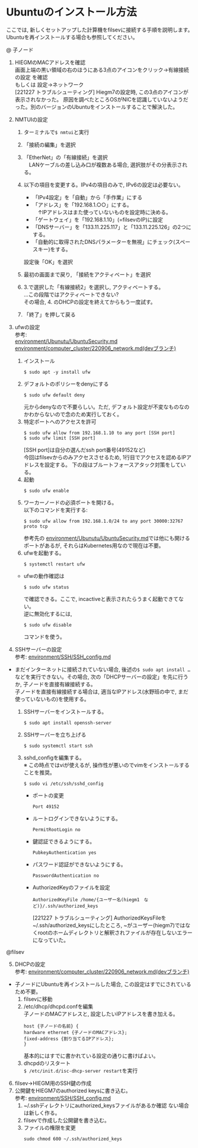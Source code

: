 # Ubuntuのインストール方法
ここでは, 新しくセットアップした計算機をfilsevに接続する手順を説明します。 
Ubuntuを再インストールする場合も参照してください。

@ 子ノード  
1. HIEGMのMACアドレスを確認  
画面上端の黒い領域の右のほうにある3点のアイコンをクリック→有線接続の設定 を確認  
もしくは 設定→ネットワーク  
\[221227 トラブルシューティング\] Hiegm7の設定時, この3点のアイコンが表示されなかった。
原因を調べたところOSがNICを認識していないようだった。別のバージョンのUbuntuをインストールすることで解決した。
1. NMTUIの設定
	1. ターミナルで```$ nmtui```と実行
	1. 「接続の編集」を選択
	1. 「EtherNet」の「有線接続」を選択  
        　LANケーブルの差し込み口が複数ある場合, 選択肢がその分表示される。
	1. 以下の項目を変更する。IPv4の項目のみで, IPv6の設定は必要ない。
		- 「IPv4設定」を「自動」から「手作業」にする
		- 「アドレス」を「192.168.1.○○」にする。  
			　↑IPアドレスはまた使っていないものを設定時に決める。
		- 「ゲートウェイ」を「192.168.1.10」(=filsevのIP)に設定
		- 「DNSサーバー」を「133.11.225.117」と「133.11.225.126」の2つにする。
		- 「自動的に取得されたDNSパラメーターを無視」にチェック(スペースキー)をする。
	
		設定後「OK」を選択
	1. 最初の画面まで戻り, 「接続をアクティベート」を選択
	1. 3.で選択した「有線接続2」を選択し, アクティベートする。  
		…この段階ではアクティベートできない?  
		その場合, 4. のDHCPの設定を終えてからもう一度試す。
	1. 「終了」を押して戻る

1. ufwの設定  
参考:   
[environment/Ubunutu/UbuntuSecurity.md](https://github.com/mizuno-group00/environment/blob/master/Ubuntu/UbuntuSecurity.md)  
[environment/computer_cluster/220906_network.md(devブランチ)](https://github.com/mizuno-group00/environment/blob/dev/computer_cluster/220906_network.md)

	1. インストール
		```
		$ sudo apt -y install ufw
		```
	1. デフォルトのポリシーをdenyにする
		```
		$ sudo ufw default deny
		```
		元からdenyなので不要らしい。ただ, デフォルト設定が不変なものなのかわからないので念のため実行しておく。
	1. 特定ポートへのアクセスを許可
		```
		$ sudo ufw allow from 192.168.1.10 to any port [SSH port]
		$ sudo ufw limit [SSH port]
		```  
		[SSH port]は自分の選んだssh port番号(49152など)  
		今回はfilsevからのみアクセスさせるため, 1行目でアクセスを認めるIPアドレスを設定する。
		下の段はブルートフォースアタック対策をしている。
	1. 起動
		```
		$ sudo ufw enable
		```
	1. ワーカーノードの必須ポートを開ける。  
		以下のコマンドを実行する:
		```
		$ sudo ufw allow from 192.168.1.0/24 to any port 30000:32767 proto tcp
		```
        参考先の [environment/Ubunutu/UbuntuSecurity.md](https://github.com/mizuno-group00/environment/blob/master/Ubuntu/UbuntuSecurity.md)では他にも開けるポートがあるが, それらはKubernetes用なので現在は不要。
	1. ufwを起動する。
		```
		$ systemctl restart ufw
		```
	- ufwの動作確認は
		```
		$ sudo ufw status
		```
		で確認できる。ここで, incactiveと表示されたらうまく起動できてない。  
		逆に無効化するには, 
		```
		$ sudo ufw disable
		```
		コマンドを使う。
1. SSHサーバーの設定  
参考: [environment/SSH/SSH_config.md](https://github.com/mizuno-group00/environment/blob/dev/SSH/SSH_config.md)  
- まだインターネットに接続されていない場合, 後述の```$ sudo apt install …```などを実行できない。その場合, 次の「DHCPサーバーの設定」を先に行うか, 子ノードを直接有線接続する。  
子ノードを直接有線接続する場合は, 適当なIPアドレス(水野班の中で, まだ使っていないもの)を使用する。
	1. SSHサーバーをインストールする。
		```
		$ sudo apt install openssh-server 
		```

	1. SSHサーバーを立ち上げる
		```
		$ sudo systemctl start ssh
		```
	1. sshd_configを編集する。  
        ※ この時点ではviが使えるが, 操作性が悪いのでvimをインストールすることを推奨。
		```
		$ sudo vi /etc/ssh/sshd_config
		```
		- ポートの変更
			```
			Port 49152
			```
		- ルートログインできないようにする。
			```
			PermitRootLogin no
			```
		- 鍵認証できるようにする。
			```
			PubkeyAuthentication yes
			```
		- パスワード認証ができないようにする。
			```
			PasswordAuthentication no
			```
        - AuthorizedKeyのファイルを設定
            ```
            AuthorizedKeyFile /home/{ユーザー名(hiegm1　など)}/.ssh/authorized_keys
            ```
			\[221227 トラブルシューティング\] AuthorizedKeysFileを~/.ssh/authorized_keysにしたところ, ~がユーザー(hiegm7)ではなくrootのホームディレクトリと解釈されファイルが存在しないエラーになっていた。

@filsev  

5. DHCPの設定  
参考: [environment/computer_cluster/220906_network.md(devブランチ)](https://github.com/mizuno-group00/environment/blob/dev/computer_cluster/220906_network.md)  
- 子ノードにUbuntuを再インストールした場合, この設定はすでにされているため不要。
    1. filsevに移動  
	2. /etc/dhcp/dhcpd.confを編集  
		子ノードのMACアドレスと, 設定したいIPアドレスを書き加える。
        ```
        host {子ノードの名前} {
        hardware ethernet {子ノードのMACアドレス};
        fixed-address {割り当てるIPアドレス};
        }
        ```
        基本的にはすでに書かれている設定の通りに書けばよい。  
	3. dhcpdのリスタート  
        ```$ /etc/init.d/isc-dhcp-server restart```を実行  

6. filsev→HIEGM用のSSH鍵の作成
1. 公開鍵をHIEGM7のauthorized keysに書き込む。  
	参考: [environment/SSH/SSH_config.md](https://github.com/mizuno-group00/environment/blob/dev/SSH/SSH_config.md)
	1. ~/.sshディレクトリにauthorized_keysファイルがあるか確認
		ない場合は新しく作る。
	1. filsevで作成した公開鍵を書き込む。
	1. ファイルの権限を変更
		~~~
		sudo chmod 600 ~/.ssh/authorized_keys
		~~~